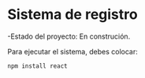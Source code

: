 <h1>Sistema de registro</h1>

-Estado del proyecto: En construción.

Para ejecutar el sistema, debes colocar:

```npm install react ```
